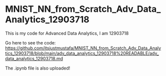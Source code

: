 # MNIST_NN_from_Scratch_Adv_Data_Analytics_12903718
This is my code for Advanced Data Analytics, I am 12903718

Go here to see the code: https://github.com/itsjustmustafa/MNIST_NN_from_Scratch_Adv_Data_Analytics_12903718/blob/main/adv_data_analytics_12903718%20READABLE/adv_data_analytics_12903718.md

The .ipynb file is also uploaded!
